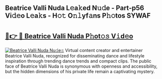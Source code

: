 ## Beatrice Valli Nuda L𝚎a𝚔ed N𝚞𝚍e - Part-p56 Vi𝚍𝚎o L𝚎a𝚔s - H𝚘𝚝 O𝚗𝚕yf𝚊ns P𝚑𝚘tos SYWAF

# <h2><a href="http://kf8m7c.oniu.top/?m=Beatrice+Valli+Nuda">🔗👉 🔴 Beatrice Valli Nuda P𝚑ot𝚘𝚜 V𝚒d𝚎o</a></h2>

[![Beatrice Valli Nuda Nu𝚍e𝚜](https://i.imgur.com/0qMVB7G.gif)](http://kf8m7c.oniu.top/?m=Beatrice+Valli+Nuda)
Virtual content creator and entertainer Beatrice Valli Nuda, recognized for disseminating dance and lifestyle inspiration through trending dance trends and compact clips. The public face of Beatrice Valli Nuda is synonymous with openness and accessibility, but the hidden dimensions of his private life remain a captivating mystery.  
